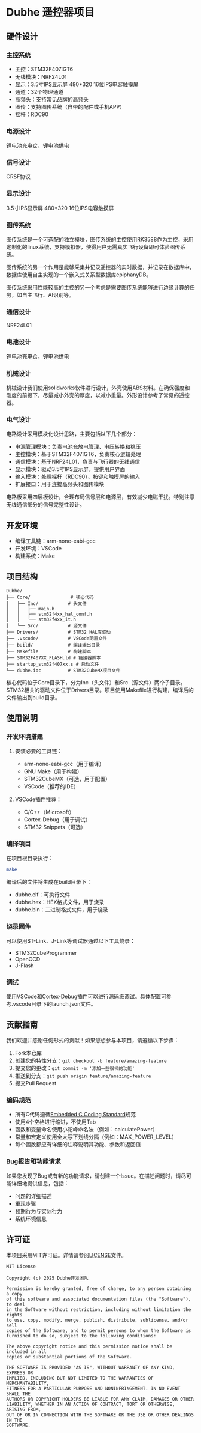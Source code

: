 # Dubhe 遥控器项目

## 硬件设计

### 主控系统
- 主控：STM32F407IGT6
- 无线模块：NRF24L01
- 显示：3.5寸IPS显示屏 480*320 16位IPS电容触摸屏
- 通道：32个物理通道
- 高频头：支持常见品牌的高频头
- 图传：支持图传系统（自带的配件或手机APP）
- 摇杆：RDC90

### 电源设计
锂电池充电仓，锂电池供电

### 信号设计
CRSF协议

### 显示设计
3.5寸IPS显示屏 480*320 16位IPS电容触摸屏

### 图传系统
图传系统是一个可选配的独立模块，图传系统的主控使用RK3588作为主控，采用定制化的linux系统，支持模拟器，使得用户无需真实飞行设备即可体验图传系统。

图传系统的另一个作用是能够采集并记录遥控器的实时数据，并记录在数据库中，数据库使用自主实现的一个嵌入式关系型数据库epiphanyDB。

图传系统采用性能较高的主控的另一个考虑是需要图传系统能够进行边缘计算的任务，如自主飞行、AI识别等。

### 通信设计
NRF24L01

### 电池设计
锂电池充电仓，锂电池供电

### 机械设计
机械设计我们使用solidworks软件进行设计，外壳使用ABS材料。在确保强度和刚度的前提下，尽量减小外壳的厚度，以减小重量。外形设计参考了常见的遥控器。

### 电气设计
电路设计采用模块化设计思路，主要包括以下几个部分：

- 电源管理模块：负责电池充放电管理、电压转换和稳压
- 主控模块：基于STM32F407IGT6，负责核心逻辑处理
- 通信模块：基于NRF24L01，负责与飞行器的无线通信
- 显示模块：驱动3.5寸IPS显示屏，提供用户界面
- 输入模块：处理摇杆（RDC90）、按键和触摸屏的输入
- 扩展接口：用于连接高频头和图传模块

电路板采用四层板设计，合理布局信号层和电源层，有效减少电磁干扰。特别注意无线通信部分的信号完整性设计。

## 开发环境
- 编译工具链：arm-none-eabi-gcc
- 开发环境：VSCode
- 构建系统：Make

## 项目结构

```
Dubhe/
├── Core/               # 核心代码
│   ├── Inc/           # 头文件
│   │   ├── main.h
│   │   ├── stm32f4xx_hal_conf.h
│   │   └── stm32f4xx_it.h
│   └── Src/           # 源文件
├── Drivers/           # STM32 HAL库驱动
├── .vscode/           # VSCode配置文件
├── build/             # 编译输出目录
├── Makefile           # 构建脚本
├── STM32F407XX_FLASH.ld # 链接器脚本
├── startup_stm32f407xx.s # 启动文件
└── dubhe.ioc          # STM32CubeMX项目文件
```

核心代码位于Core目录下，分为Inc（头文件）和Src（源文件）两个子目录。STM32相关的驱动文件位于Drivers目录。项目使用Makefile进行构建，编译后的文件输出到build目录。

## 使用说明

### 开发环境搭建

1. 安装必要的工具链：
   - arm-none-eabi-gcc（用于编译）
   - GNU Make（用于构建）
   - STM32CubeMX（可选，用于配置）
   - VSCode（推荐的IDE）

2. VSCode插件推荐：
   - C/C++（Microsoft）
   - Cortex-Debug（用于调试）
   - STM32 Snippets（可选）

### 编译项目

在项目根目录执行：

```bash
make
```

编译后的文件将生成在build目录下：
- dubhe.elf：可执行文件
- dubhe.hex：HEX格式文件，用于烧录
- dubhe.bin：二进制格式文件，用于烧录

### 烧录固件

可以使用ST-Link、J-Link等调试器通过以下工具烧录：
- STM32CubeProgrammer
- OpenOCD
- J-Flash

### 调试

使用VSCode和Cortex-Debug插件可以进行源码级调试。具体配置可参考.vscode目录下的launch.json文件。

## 贡献指南

我们欢迎并感谢任何形式的贡献！如果您想参与本项目，请遵循以下步骤：

1. Fork本仓库
2. 创建您的特性分支：`git checkout -b feature/amazing-feature`
3. 提交您的更改：`git commit -m '添加一些很棒的功能'`
4. 推送到分支：`git push origin feature/amazing-feature`
5. 提交Pull Request

### 编码规范

- 所有C代码遵循[Embedded C Coding Standard](https://barrgroup.com/embedded-systems/books/embedded-c-coding-standard)规范
- 使用4个空格进行缩进，不使用Tab
- 函数和变量命名使用小驼峰命名法（例如：calculatePower）
- 常量和宏定义使用全大写下划线分隔（例如：MAX_POWER_LEVEL）
- 每个函数都应有详细的注释说明其功能、参数和返回值

### Bug报告和功能请求

如果您发现了Bug或有新的功能请求，请创建一个Issue。在描述问题时，请尽可能详细地提供信息，包括：

- 问题的详细描述
- 重现步骤
- 预期行为与实际行为
- 系统环境信息

## 许可证

本项目采用MIT许可证。详情请参阅[LICENSE](LICENSE)文件。

```
MIT License

Copyright (c) 2025 Dubhe开发团队

Permission is hereby granted, free of charge, to any person obtaining a copy
of this software and associated documentation files (the "Software"), to deal
in the Software without restriction, including without limitation the rights
to use, copy, modify, merge, publish, distribute, sublicense, and/or sell
copies of the Software, and to permit persons to whom the Software is
furnished to do so, subject to the following conditions:

The above copyright notice and this permission notice shall be included in all
copies or substantial portions of the Software.

THE SOFTWARE IS PROVIDED "AS IS", WITHOUT WARRANTY OF ANY KIND, EXPRESS OR
IMPLIED, INCLUDING BUT NOT LIMITED TO THE WARRANTIES OF MERCHANTABILITY,
FITNESS FOR A PARTICULAR PURPOSE AND NONINFRINGEMENT. IN NO EVENT SHALL THE
AUTHORS OR COPYRIGHT HOLDERS BE LIABLE FOR ANY CLAIM, DAMAGES OR OTHER
LIABILITY, WHETHER IN AN ACTION OF CONTRACT, TORT OR OTHERWISE, ARISING FROM,
OUT OF OR IN CONNECTION WITH THE SOFTWARE OR THE USE OR OTHER DEALINGS IN THE
SOFTWARE.
```
